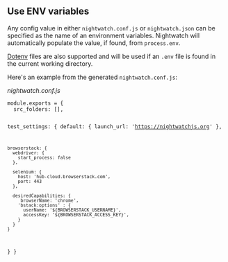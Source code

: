 ## Use ENV variables

Any config value in either `nightwatch.conf.js` or `nightwatch.json` can be specified as the name of an environment variables. Nightwatch will automatically populate the value, if found, from `process.env`.

[Dotenv](https://www.npmjs.com/package/dotenv) files are also supported and will be used if an `.env` file is found in the current working directory.

Here's an example from the generated `nightwatch.conf.js`:

<div class="sample-test"><i>nightwatch.conf.js</i>
<pre class="line-numbers" data-language="javascript"><code class="language-javascript">module.exports = {
  src_folders: [],

  test_settings: {
    default: {
      launch_url: 'https://nightwatchjs.org'
    },

    browserstack: {
      webdriver: {
        start_process: false
      },
  
      selenium: {
        host: 'hub-cloud.browserstack.com',
        port: 443
      },
  
      desiredCapabilities: {
         browserName: 'chrome',
        'bstack:options' : {
          userName: '${BROWSERSTACK_USERNAME}',
          accessKey: '${BROWSERSTACK_ACCESS_KEY}',
        }
      }
    }
  }
}</code></pre></div>